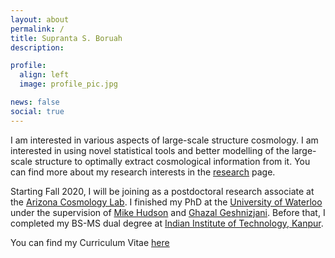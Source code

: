 ```yaml
---
layout: about
permalink: /
title: Supranta S. Boruah
description:

profile:
  align: left
  image: profile_pic.jpg

news: false
social: true
---
```


I am interested in various aspects of large-scale structure cosmology. I am interested in using novel statistical tools and better modelling of the large-scale structure to optimally extract cosmological information from it. You can find more about my research interests in the [research](/research/) page.

Starting Fall 2020, I will be joining as a postdoctoral research associate at the [Arizona Cosmology Lab](http://azcosmolab.org/). I finished my PhD at the [University of Waterloo](https://uwaterloo.ca/) under the supervision of [Mike Hudson](https://uwaterloo.ca/physics-astronomy/people-profiles/michael-hudson) and [Ghazal Geshnizjani](https://ghazalgeshnizjani.wordpress.com/). Before that, I completed my BS-MS dual degree at [Indian Institute of Technology, Kanpur](http://iitk.ac.in/).


<!-- I sometimes blog about technical issues which I think might help explain some concepts, but the existing literature maybe poor. You can find them in my [blog](/blogs/). -->

You can find my Curriculum Vitae [here](/assets/pdf/supranta_cv.pdf)
